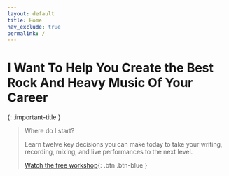 ```yaml
---
layout: default
title: Home
nav_exclude: true
permalink: /
---
```


# I Want To Help You Create the Best Rock And Heavy Music Of Your Career

{: .important-title }
> Where do I start?
>
> Learn twelve key decisions you can make today to take your writing, recording, mixing, and live performances to the next level.
>
> [Watch the free workshop](workshop){: .btn .btn-blue }
